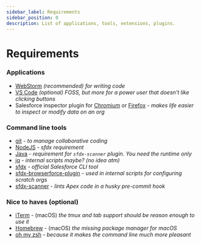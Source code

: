 ```yaml
---
sidebar_label: Requirements
sidebar_position: 0
description: List of applications, tools, extensions, plugins.
---
```


# Requirements

### Applications
- [WebStorm](https://www.jetbrains.com/webstorm/) _(recommended) for writing code_
- [VS Code](https://code.visualstudio.com) _(optional) FOSS, but more for a power user that doesn't like clicking buttons_
- Salesforce inspector plugin for [Chromium](https://chrome.google.com/webstore/detail/salesforce-inspector/aodjmnfhjibkcdimpodiifdjnnncaafh?hl=en) or [Firefox](https://addons.mozilla.org/en-US/firefox/addon/salesforce-inspector/) - _makes life easier to inspect or modify data on an org_

### Command line tools
- [git](https://git-scm.com/) - _to manage collaborative coding_
- [NodeJS](https://nodejs.org/en/) - _sfdx requirement_
- [Java](https://www.oracle.com/java/technologies/downloads/) - _requirement for `sfdx-scanner` plugin. You need the runtime only_
- [jq](https://stedolan.github.io/jq/) - _internal scripts maybe? (no idea atm)_
- [sfdx](https://developer.salesforce.com/tools/sfdxcli) - _official Salesforce CLI tool_
- [sfdx-browserforce-plugin](https://github.com/amtrack/sfdx-browserforce-plugin) - _used in internal scripts for configuring scratch orgs_
- [sfdx-scanner](https://forcedotcom.github.io/sfdx-scanner/) -  _lints Apex code in a husky pre-commit hook_

### Nice to haves (optional)
- [iTerm](https://iterm2.com/) - (macOS) _the tmux and tab support should be reason enough to use it_
- [Homebrew](https://brew.sh/) - (macOS) _the missing package manager for macOS_
- [oh my zsh](https://ohmyz.sh/) - _because it makes the command line much more pleasant_
